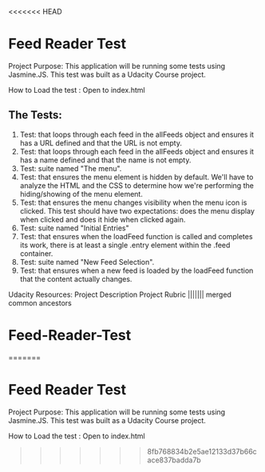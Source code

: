 <<<<<<< HEAD
# Feed Reader Test

Project Purpose:
This application will be running some tests using Jasmine.JS.
This test was built as a Udacity Course project.

How to Load the test :
Open to index.html

## The Tests:
1. Test: that loops through each feed in the allFeeds object
 and ensures it has a URL defined and that the URL is not empty.
2. Test: that loops through each feed in the allFeeds object
 and ensures it has a name defined and that the name is not empty.
3. Test: suite named "The menu".
4. Test: that ensures the menu element is hidden by default.
 We'll have to analyze the HTML and the CSS to determine how we're performing the hiding/showing of the menu element.
5. Test: that ensures the menu changes visibility when
 the menu icon is clicked. This test should have two expectations: does the menu display when clicked and does it hide when clicked again.
6. Test: suite named "Initial Entries"
7. Test: that ensures when the loadFeed function is called and completes its work, there is at least a single .entry element within the .feed container.
8. Test: suite named "New Feed Selection".
9. Test: that ensures when a new feed is loaded by the loadFeed function that the content actually changes.

Udacity Resources: Project Description Project Rubric
||||||| merged common ancestors
# Feed-Reader-Test
=======
# Feed Reader Test

Project Purpose:
This application will be running some tests using Jasmine.JS.
This test was built as a Udacity Course project.

How to Load the test :
Open to index.html
>>>>>>> 8fb768834b2e5ae12133d37b66cace837badda7b
